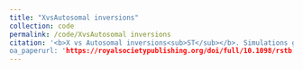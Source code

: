 ```yaml
---
title: "XvsAutosomal inversions"
collection: code
permalink: /code/XvsAutosomal inversions
citation: '<b>X vs Autosomal inversions<sub>ST</sub></b>. Simulations generated with Colin Olito and Homa Papoli for <i>Connalon et al. 2018</i>. simulations of inversions fixation on the X and on the autosomes.
oa_paperurl: 'https://royalsocietypublishing.org/doi/full/10.1098/rstb.2017.0423'
---
```


